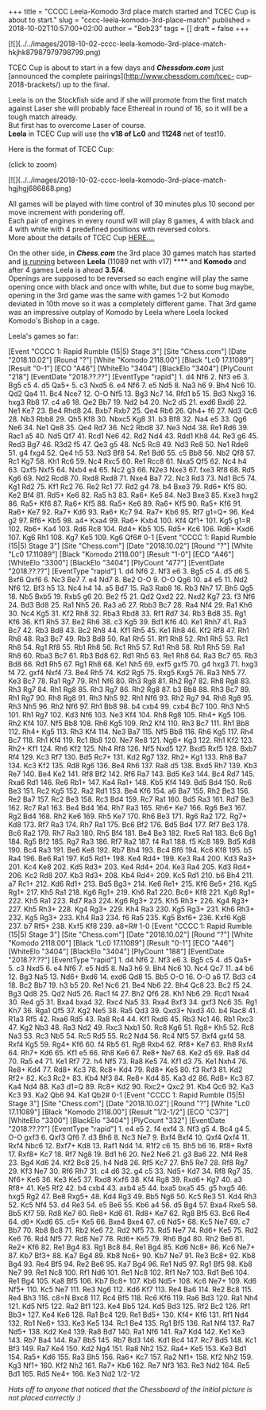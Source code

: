 +++
title = "CCCC Leela-Komodo 3rd place match started and TCEC Cup is about to start."
slug = "cccc-leela-komodo-3rd-place-match"
published = 2018-10-02T10:57:00+02:00
author = "Bob23"
tags = []
draft = false
+++

[![](../../images/2018-10-02-cccc-leela-komodo-3rd-place-match-
hkjhk87987979798799.png)

TCEC Cup is about to start in a few days and _**Chessdom.com**_ just
[announced the complete pairings](http://www.chessdom.com/tcec-
cup-2018-brackets/) up to the final.

Leela is on the Stockfish side and if she will promote from the first match
against Laser she will probably face Ethereal in round of 16, so it will be a
tough match already.  
But first has to overcome Laser of course.  
 **Leela** in TCEC Cup will use the **v18 of Lc0** and **11248** net of
test10.

Here is the format of TCEC Cup:

(click to zoom)

[![](../../images/2018-10-02-cccc-leela-komodo-3rd-place-match-
hgjhgj686868.png)

All games will be played with time control of 30 minutes plus 10 second per
move increment with pondering off.  
Each pair of engines in every round will will play 8 games, 4 with black and 4
with white with 4 predefined positions with reversed colors.  
More about the details of TCEC Cup
[HERE....](../../../2018/09/tcec-cup-in-next-days.html)

On the other side, in _**Chess.com**_ the 3rd place 30 games match has started
and [ is running](https://www.chess.com/computer-chess-championship) between
**Leela** (11089 net with v17) **** and **Komodo** and after 4 games Leela is
ahead **3.5/4**.  
Openings are supposed to be reversed so each engine will play the same opening
once with black and once with white, but due to some bug maybe, opening in the
3rd game was the same with games 1-2 but Komodo deviated in 10th move so it
was a completely different game. That 3rd game was an impressive outplay of
Komodo by Leela where Leela locked Komodo's Bishop in a cage.

Leela's games so far:

[Event "CCCC 1: Rapid Rumble (15|5) Stage 3"] [Site "Chess.com"] [Date
"2018.10.02"] [Round "?"] [White "Komodo 2118.00"] [Black "Lc0 17.11089"]
[Result "0-1"] [ECO "A46"] [WhiteElo "3404"] [BlackElo "3404"] [PlyCount
"218"] [EventDate "2018.??.??"] [EventType "rapid"] 1. d4 Nf6 2. Nf3 e6 3. Bg5
c5 4. d5 Qa5+ 5. c3 Nxd5 6. e4 Nf6 7. e5 Nd5 8. Na3 h6 9. Bh4 Nc6 10. Qd2 Qa4
11. Bc4 Nce7 12. O-O Nf5 13. Bg3 Nc7 14. Rfd1 b5 15. Bd3 Nxg3 16. hxg3 Rb8 17.
c4 a6 18. Qe2 Bb7 19. Nd2 b4 20. Nc2 d5 21. exd6 Bxd6 22. Ne1 Ke7 23. Be4 Rhd8
24. Bxb7 Rxb7 25. Qe4 Rb6 26. Qh4+ f6 27. Nd3 Qc6 28. Nb3 Rbb8 29. Qh5 Kf8 30.
Nbxc5 Kg8 31. b3 Bf8 32. Na4 e5 33. Qg6 Ne6 34. Ne1 Qe8 35. Qe4 Rd7 36. Nc2
Rbd8 37. Ne3 Nd4 38. Re1 Rd6 39. Rac1 a5 40. Nd5 Qf7 41. Rcd1 Ne6 42. Rd2 Nd4
43. Rdd1 Kh8 44. Re3 g6 45. Red3 Bg7 46. R3d2 f5 47. Qe3 g5 48. Nc5 Rc8 49.
Nd3 Re8 50. Ne1 Rde6 51. g4 fxg4 52. Qe4 h5 53. Nd3 Bf8 54. Re1 Bd6 55. c5 Bb8
56. Nb2 Qf8 57. Rc1 Kg7 58. Kh1 Rc6 59. Nc4 Rxc5 60. Re1 Rcc8 61. Nxa5 Qf5 62.
Nc4 h4 63. Qxf5 Nxf5 64. Nxb4 e4 65. Nc2 g3 66. N2e3 Nxe3 67. fxe3 Rf8 68. Rd5
Kg6 69. Nd2 Rcd8 70. Rxd8 Rxd8 71. Nxe4 Ba7 72. Nc3 Rd3 73. Nd1 Bc5 74. Kg1
Rd2 75. Kf1 Rc2 76. Re2 Rc1 77. Rd2 g4 78. b4 Bxe3 79. Rd6+ Kf5 80. Ke2 Bf4
81. Rd5+ Ke6 82. Ra5 h3 83. Ra6+ Ke5 84. Ne3 Bxe3 85. Kxe3 hxg2 86. Ra5+ Kf6
87. Ra6+ Kf5 88. Ra5+ Ke6 89. Ra6+ Kf5 90. Ra5+ Kf6 91. Ra6+ Ke7 92. Ra7+ Kd6
93. Ra6+ Kc7 94. Ra7+ Kb6 95. Rf7 g1=Q+ 96. Ke4 g2 97. Rf6+ Kb5 98. a4+ Kxa4
99. Ra6+ Kxb4 100. Kf4 Qf1+ 101. Kg5 g1=R 102. Rb6+ Ka4 103. Rd6 Rc8 104. Rd4+
Kb5 105. Rd5+ Kc6 106. Rd6+ Kxd6 107. Kg6 Rh1 108. Kg7 Ke5 109. Kg6 Qf6# 0-1
[Event "CCCC 1: Rapid Rumble (15|5) Stage 3"] [Site "Chess.com"] [Date
"2018.10.02"] [Round "?"] [White "Lc0 17.11089"] [Black "Komodo 2118.00"]
[Result "1-0"] [ECO "A46"] [WhiteElo "3300"] [BlackElo "3404"] [PlyCount
"477"] [EventDate "2018.??.??"] [EventType "rapid"] 1. d4 Nf6 2. Nf3 e6 3. Bg5
c5 4. d5 d6 5. Bxf6 Qxf6 6. Nc3 Be7 7. e4 Nd7 8. Be2 O-O 9. O-O Qg6 10. a4 e5
11. Nd2 Nf6 12. Bf3 h5 13. Nc4 h4 14. a5 Bd7 15. Ra3 Rab8 16. Rb3 Nh7 17. Bh5
Qg5 18. Nb5 Bxb5 19. Rxb5 g6 20. Be2 f5 21. Qd2 Qxd2 22. Nxd2 Kg7 23. f3 Nf6
24. Bd3 Bd8 25. Ra1 Nh5 26. Ra3 a6 27. Rbb3 Bc7 28. Ra4 Nf4 29. Ra1 Kh6 30.
Nc4 Kg5 31. Kf2 Rh8 32. Rba3 Rbd8 33. Rf1 Rd7 34. Rb3 Bd8 35. Rg1 Kf6 36. Kf1
Rh5 37. Be2 Rh6 38. c3 Kg5 39. Bd1 Kf6 40. Ke1 Rhh7 41. Ra3 Bc7 42. Rb3 Bd8
43. Bc2 Rh8 44. Kf1 Rh5 45. Ke1 Rh8 46. Kf2 Rf8 47. Rh1 Rh8 48. Ra3 Bc7 49.
Rb3 Bd8 50. Ra1 Rh5 51. Rf1 Rh8 52. Rh1 Rh5 53. Rc1 Rh8 54. Rg1 Rf8 55. Rb1
Rh8 56. Rc1 Rh5 57. Rd1 Rh8 58. Rb1 Rh5 59. Ra1 Rh8 60. Rba3 Bc7 61. Rb3 Bd8
62. Rd1 Rh5 63. Re1 Rh8 64. Ra3 Bc7 65. Rb3 Bd8 66. Rd1 Rh5 67. Rg1 Rh8 68.
Ke1 Nh5 69. exf5 gxf5 70. g4 hxg3 71. hxg3 f4 72. gxf4 Nxf4 73. Be4 Rh5 74.
Kd2 Rg5 75. Rxg5 Kxg5 76. Ra3 Nh5 77. Ke3 Bc7 78. Ra1 Rg7 79. Rh1 Nf6 80. Rh3
Rg8 81. Rh2 Rg7 82. Rh8 Rg8 83. Rh3 Rg7 84. Rh1 Rg8 85. Rh3 Rg7 86. Rh2 Rg8
87. b3 Bb8 88. Rh3 Bc7 89. Rh1 Rg7 90. Rh8 Rg8 91. Rh3 Nh5 92. Rh1 Nf6 93. Rh2
Rg7 94. Rh8 Rg8 95. Rh3 Nh5 96. Rh2 Nf6 97. Rh1 Bb8 98. b4 cxb4 99. cxb4 Bc7
100. Rh3 Nh5 101. Rh1 Rg7 102. Kd3 Nf6 103. Ne3 Kf4 104. Rh8 Rg8 105. Rh4+ Kg5
106. Rh2 Kf4 107. Nf5 Bb8 108. Rh6 Kg5 109. Rh2 Kf4 110. Rh3 Bc7 111. Rh1 Bb8
112. Rh4+ Kg5 113. Rh3 Kf4 114. Ne3 Ba7 115. Nf5 Bb8 116. Rh6 Kg5 117. Rh4 Bc7
118. Rh1 Kf4 119. Rc1 Bb8 120. Ne7 Re8 121. Ng6+ Kg3 122. Rh1 Kf2 123. Rh2+
Kf1 124. Rh6 Kf2 125. Nh4 Rf8 126. Nf5 Nxd5 127. Bxd5 Rxf5 128. Bxb7 Rf4 129.
Kc3 Rf7 130. Bd5 Rc7+ 131. Kd2 Rg7 132. Rh2+ Kg1 133. Rh8 Ba7 134. Kc3 Kf2
135. Rd8 Rg6 136. Be4 Rh6 137. Ra8 d5 138. Bxd5 Rh7 139. Kb3 Re7 140. Be4 Ke2
141. Rf8 Bf2 142. Rf6 Ra7 143. Bd5 Ke3 144. Bc4 Rd7 145. Rxa6 Rd1 146. Re6
Rb1+ 147. Ka4 Ra1+ 148. Kb5 Kf4 149. Bd5 Bd4 150. Rc6 Be3 151. Rc2 Kg5 152.
Ra2 Rd1 153. Be4 Kf6 154. a6 Ba7 155. Rh2 Be3 156. Re2 Ba7 157. Rc2 Be3 158.
Rc3 Bd4 159. Rc7 Ra1 160. Bd5 Ra3 161. Rd7 Be3 162. Rc7 Ra1 163. Be4 Bd4 164.
Rh7 Ra3 165. Rh6+ Ke7 166. Rg6 Be3 167. Rg2 Bd4 168. Rh2 Ke6 169. Rh5 Ke7 170.
Rh6 Be3 171. Rg6 Ra2 172. Rg7+ Kd8 173. Rf7 Ra3 174. Rh7 Ra1 175. Bc6 Bf2 176.
Bd5 Bd4 177. Rf7 Be3 178. Bc6 Ra2 179. Rh7 Ra3 180. Rh5 Bf4 181. Be4 Be3 182.
Rxe5 Ra1 183. Bc6 Bg1 184. Rg5 Bf2 185. Rg7 Ra3 186. Rf7 Ra2 187. f4 Ra1 188.
f5 Kc8 189. Bd5 Kd8 190. Bc4 Ra3 191. Be6 Ke8 192. Rb7 Bh4 193. Bc4 Bf6 194.
Kc6 Kf8 195. b5 Ra4 196. Be6 Ra1 197. Kd5 Rd1+ 198. Ke4 Rd4+ 199. Ke3 Ra4 200.
Kd3 Ra3+ 201. Kc4 Ke8 202. Kd5 Rd3+ 203. Ke4 Rd4+ 204. Ke3 Ra4 205. Kd3 Rd4+
206. Kc2 Rd8 207. Kb3 Rd3+ 208. Kb4 Rd4+ 209. Kc5 Rd1 210. b6 Bh4 211. a7 Rc1+
212. Kd6 Rd1+ 213. Bd5 Bg3+ 214. Ke6 Re1+ 215. Kf6 Be5+ 216. Kg5 Rg1+ 217. Kh5
Ra1 218. Kg6 Rg1+ 219. Kh6 Ra1 220. Bc6+ Kf8 221. Kg6 Rg1+ 222. Kh5 Ra1 223.
Rd7 Ra3 224. Kg6 Rg3+ 225. Kh5 Rh3+ 226. Kg4 Rg3+ 227. Kh5 Rh3+ 228. Kg4 Rg3+
229. Kh4 Ra3 230. Kg5 Rg3+ 231. Kh6 Rh3+ 232. Kg5 Rg3+ 233. Kh4 Ra3 234. f6
Ra5 235. Kg5 Bxf6+ 236. Kxf6 Kg8 237. b7 Rf5+ 238. Kxf5 Kf8 239. a8=R# 1-0
[Event "CCCC 1: Rapid Rumble (15|5) Stage 3"] [Site "Chess.com"] [Date
"2018.10.02"] [Round "?"] [White "Komodo 2118.00"] [Black "Lc0 17.11089"]
[Result "0-1"] [ECO "A46"] [WhiteElo "3404"] [BlackElo "3404"] [PlyCount
"188"] [EventDate "2018.??.??"] [EventType "rapid"] 1. d4 Nf6 2. Nf3 e6 3. Bg5
c5 4. d5 Qa5+ 5. c3 Nxd5 6. e4 Nf6 7. e5 Nd5 8. Na3 h6 9. Bh4 Nc6 10. Nc4 Qc7
11. a4 b6 12. Bg3 Na5 13. Nd6+ Bxd6 14. exd6 Qd8 15. Bb5 O-O 16. O-O a6 17.
Bd3 c4 18. Bc2 Bb7 19. h3 b5 20. Re1 Nc6 21. Be4 Nb6 22. Bh4 Qc8 23. Bc2 f5
24. Bg3 Qd8 25. Qd2 Nd5 26. Rac1 f4 27. Bh2 Qf6 28. Kh1 Nb6 29. Rcd1 Nxa4 30.
Re4 g5 31. Bxa4 bxa4 32. Rxc4 Na5 33. Rxa4 Bxf3 34. gxf3 Nc6 35. Rg1 Kh7 36.
Rga1 Qf5 37. Kg2 Ne5 38. Ra5 Qd3 39. Qxd3+ Nxd3 40. b4 Rac8 41. R1a3 Rf5 42.
Rxa6 Rd5 43. Ra8 Rc4 44. Kf1 Rxd6 45. Rb3 Nc1 46. Rb1 Rxc3 47. Kg2 Nb3 48. Ra3
Nd2 49. Rxc3 Nxb1 50. Rc8 Kg6 51. Rg8+ Kh5 52. Rc8 Na3 53. Rc3 Nb5 54. Rc5 Rd5
55. Rc2 Nd4 56. Rc4 Nf5 57. Bxf4 gxf4 58. Rxf4 Kg5 59. Rg4+ Kf6 60. f4 Rb5 61.
Rg8 Rxb4 62. Rf8+ Ke7 63. Rh8 Rxf4 64. Rh7+ Kd6 65. Kf1 e5 66. Rh8 Ke6 67.
Re8+ Ne7 68. Ke2 d5 69. Ra8 d4 70. Ra5 e4 71. Ke1 Rf7 72. h4 Nf5 73. Ra8 Ke5
74. Kf1 d3 75. Ke1 Nxh4 76. Re8+ Kd4 77. Rd8+ Kc3 78. Rc8+ Kd4 79. Rd8+ Ke5
80. f3 Rxf3 81. Kd2 Rf2+ 82. Kc3 Rc2+ 83. Kb4 Nf3 84. Re8+ Kd4 85. Ka3 d2 86.
Rd8+ Kc3 87. Ka4 Nd4 88. Ka3 d1=Q 89. Rc8+ Kd2 90. Rxc2+ Qxc2 91. Kb4 Qc6 92.
Ka3 Kc3 93. Ka2 Qb6 94. Ka1 Qb2# 0-1 [Event "CCCC 1: Rapid Rumble (15|5) Stage
3"] [Site "Chess.com"] [Date "2018.10.02"] [Round "?"] [White "Lc0 17.11089"]
[Black "Komodo 2118.00"] [Result "1/2-1/2"] [ECO "C37"] [WhiteElo "3300"]
[BlackElo "3404"] [PlyCount "332"] [EventDate "2018.??.??"] [EventType
"rapid"] 1. e4 e5 2. f4 exf4 3. Nf3 g5 4. Bc4 g4 5. O-O gxf3 6. Qxf3 Qf6 7. d3
Bh6 8. Nc3 Ne7 9. Bxf4 Bxf4 10. Qxf4 Qxf4 11. Rxf4 Nbc6 12. Bxf7+ Kd8 13. Raf1
Nd4 14. R1f2 c6 15. Bh5 b6 16. Rf8+ Rxf8 17. Rxf8+ Kc7 18. Rf7 Ng8 19. Bd1 h6
20. Ne2 Ne6 21. g3 Ba6 22. Nf4 Re8 23. Bg4 Kd6 24. Kf2 Bc8 25. h4 Nd8 26. Rf5
Kc7 27. Bh5 Re7 28. Rf8 Rg7 29. Kf3 Ne7 30. Rf6 Rh7 31. c4 d6 32. g4 c5 33.
Nd5+ Kd7 34. Rf8 Rg7 35. Nf6+ Ke6 36. Ke3 Ke5 37. Rxd8 Kxf6 38. Kf4 Rg8 39.
Rxd6+ Kg7 40. a3 Rf8+ 41. Ke5 Rf2 42. b4 cxb4 43. axb4 a5 44. bxa5 bxa5 45. g5
hxg5 46. hxg5 Rg2 47. Be8 Rxg5+ 48. Kd4 Rg3 49. Bb5 Ng6 50. Kc5 Re3 51. Kd4
Rh3 52. Kc5 Nf4 53. d4 Re3 54. e5 Be6 55. Kb6 a4 56. d5 Bg4 57. Bxa4 Rxe5 58.
Bb5 Kf7 59. Rd8 Ke7 60. Re8+ Kd6 61. Rd8+ Ke7 62. Rg8 Bf5 63. Bc6 Re4 64. d6+
Kxd6 65. c5+ Ke5 66. Bxe4 Bxe4 67. c6 Nd5+ 68. Kc5 Ne7 69. c7 Bb7 70. Rb8 Bc8
71. Rb2 Ke6 72. Rd2 Nf5 73. Rd5 Ne7 74. Rd6+ Ke5 75. Rd2 Ke6 76. Rd4 Nf5 77.
Rd8 Ne7 78. Rd6+ Ke5 79. Rh6 Bg4 80. Rh2 Be6 81. Re2+ Kf6 82. Re1 Bg4 83. Rg1
Bc8 84. Re1 Bg4 85. Kd6 Nc8+ 86. Kc6 Ne7+ 87. Kb7 Bf3+ 88. Ka7 Bg4 89. Kb8
Nc6+ 90. Kb7 Ne7 91. Re3 Bc8+ 92. Kb8 Bg4 93. Re4 Bf5 94. Re2 Be6 95. Ka7 Bg4
96. Re1 Nd5 97. Rg1 Bf5 98. Kb8 Ne7 99. Re1 Nc8 100. Rf1 Nd6 101. Re1 Nc8 102.
Rf1 Ne7 103. Rd1 Be6 104. Re1 Bg4 105. Ka8 Bf5 106. Kb7 Bc8+ 107. Kb6 Nd5+
108. Kc6 Ne7+ 109. Kd6 Nf5+ 110. Kc5 Ne7 111. Re3 Ng6 112. Kd6 Kf7 113. Re4
Ba6 114. Re2 Bc8 115. Re4 Bh3 116. c8=N Bxc8 117. Rc4 Bf5 118. Rc6 Kf6 119.
Ra6 Bd3 120. Ra1 Nh4 121. Kd5 Nf5 122. Ra2 Bf1 123. Ke4 Bb5 124. Kd5 Bd3 125.
Rf2 Bc2 126. Rf1 Bb3+ 127. Ke4 Ke6 128. Ra1 Bc4 129. Re1 Bd5+ 130. Kf4+ Kf6
131. Rf1 Nd4 132. Rb1 Ne6+ 133. Ke3 Ke5 134. Rc1 Be4 135. Rg1 Bf5 136. Ra1 Nf4
137. Ra7 Nd5+ 138. Kd2 Ke4 139. Ra8 Bd7 140. Ra1 Nf6 141. Ra7 Kd4 142. Ke1 Ke3
143. Rb7 Ba4 144. Ra7 Bb5 145. Rb7 Bd3 146. Kd1 Bc4 147. Rc7 Bd5 148. Kc1 Bf3
149. Ra7 Ke4 150. Kd2 Ng4 151. Ra8 Nh2 152. Ra4+ Ke5 153. Ke3 Bd1 154. Ra5+
Kd6 155. Ra3 Bh5 156. Ra6+ Kc7 157. Ra2 Nf1+ 158. Kf2 Nh2 159. Kg3 Nf1+ 160.
Kf2 Nh2 161. Ra7+ Kb6 162. Re7 Nf3 163. Re3 Nd2 164. Re5 Bd1 165. Rd5 Ne4+
166. Ke3 Nd2 1/2-1/2

_Hats off to anyone that noticed that the Chessboard of the initial picture is
not placed correctly :)_
